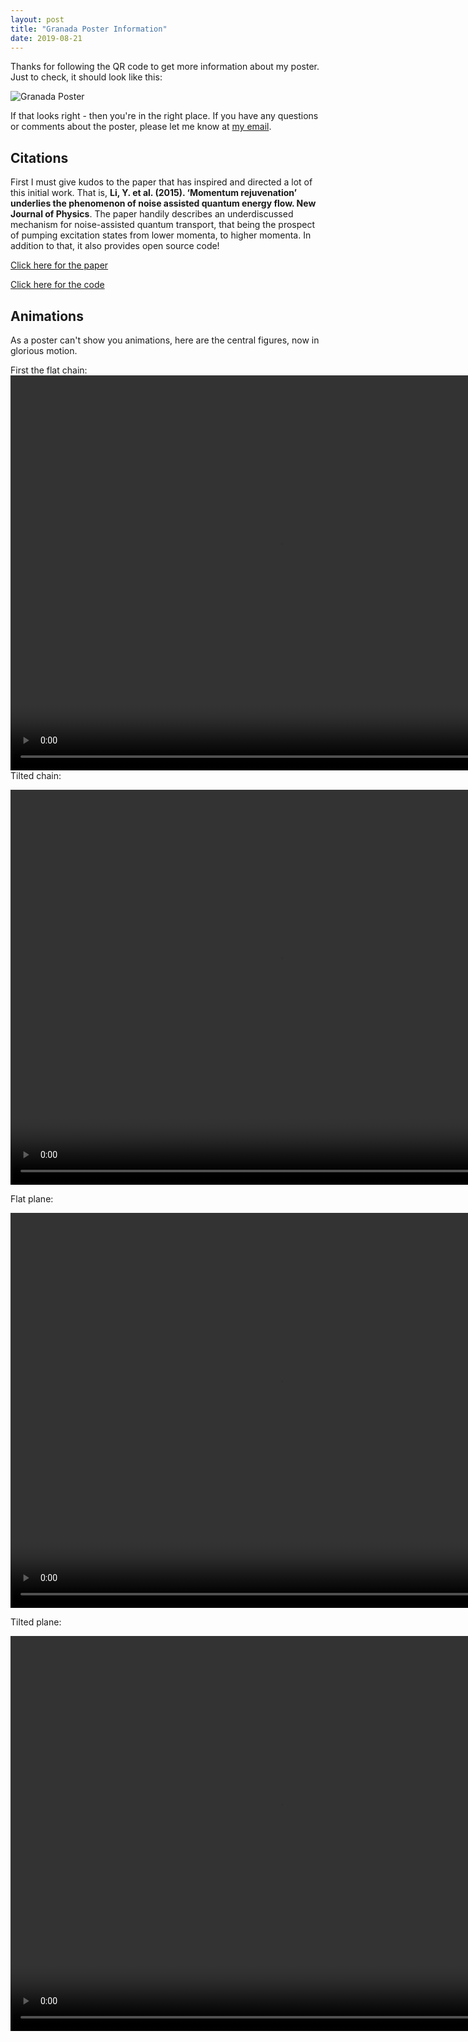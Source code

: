 ```yaml
---
layout: post
title: "Granada Poster Information"
date: 2019-08-21
---
```

Thanks for following the QR code to get more information about my poster. Just to check, it should look like this: 

![Granada Poster](/assets/Granada_poster_thumbnail.png)

If that looks right - then you're in the right place. If you have any questions or comments about the poster, please let me know at [my email](mailto:ac173@hw.ac.uk).

## Citations
First I must give kudos to the paper that has inspired and directed a lot of this initial work. That is, **Li, Y. et al. (2015). ‘Momentum rejuvenation’ underlies the phenomenon of noise assisted quantum energy flow. New Journal of Physics**. The paper handily describes an underdiscussed mechanism for noise-assisted quantum transport, that being the prospect of pumping excitation states from lower momenta, to higher momenta. In addition to that, it also provides open source code!

[Click here for the paper](https://iopscience.iop.org/article/10.1088/1367-2630/17/1/013057)

[Click here for the code](https://figshare.com/articles/Quantum_Classical_Hybrid_Transport_Simulations/1050158)

## Animations
As a poster can't show you animations, here are the central figures, now in glorious motion. 

First the flat chain:
<video width="864" height="632" controls>
  <source src="/assets/1by15_flat_granada.mp4" type="video/mp4">
  Your browser does not support the video tag.
</video>
Tilted chain:

<video width="864" height="632" controls>
  <source src="/assets/1by15_slope_granada.mp4" type="video/mp4">
  Your browser does not support the video tag.
</video>

Flat plane:

<video width="864" height="632" controls>
  <source src="/assets/15by15_flat_granada.mp4" type="video/mp4">
  Your browser does not support the video tag.
</video>

Tilted plane:

<video width="864" height="632" controls>
  <source src="/assets/15by15_slope_granada.mp4" type="video/mp4">
  Your browser does not support the video tag.
</video>
